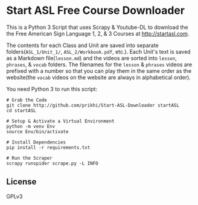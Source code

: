 # Start ASL Free Course Downloader

This is a Python 3 Script that uses Scrapy & Youtube-DL to download the the
Free American Sign Language 1, 2, & 3 Courses at http://startasl.com.

The contents for each Class and Unit are saved into separate
folders(`ASL_1/Unit_1/`, `ASL_2/Workbook.pdf`, etc.). Each Unit's text is saved
as a Markdown file(`lesson.md`) and the videos are sorted into `lesson`,
`phrases`, & `vocab` folders. The filenames for the `lesson` & `phrases` videos
are prefixed with a number so that you can play them in the same order as the
website(the `vocab` videos on the website are always in alphabetical order).


You need Python 3 to run this script:

```
# Grab the Code
git clone http://github.com/prikhi/Start-ASL-Downloader startASL
cd startASL

# Setup & Activate a Virtual Environment
python -m venv Env
source Env/bin/activate

# Install Dependencies
pip install -r requirements.txt

# Run the Scraper
scrapy runspider scrape.py -L INFO
```


## License

GPLv3
